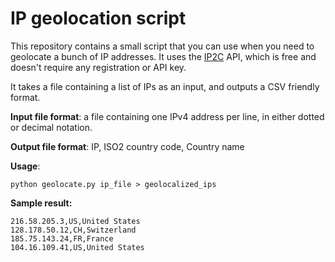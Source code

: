 # IP geolocation script

This repository contains a small script that you can use when you need to geolocate a bunch of IP addresses. It uses the [IP2C](http://about.ip2c.org/) API, which is free and doesn't require any registration or API key.

It takes a file containing a list of IPs as an input, and outputs a CSV friendly format.

**Input file format**: a file containing one IPv4 address per line, in either dotted or decimal notation.

**Output file format**: IP, ISO2 country code, Country name

**Usage**:

``` 
python geolocate.py ip_file > geolocalized_ips
```

**Sample result:**

```
216.58.205.3,US,United States
128.178.50.12,CH,Switzerland
185.75.143.24,FR,France
104.16.109.41,US,United States
```

